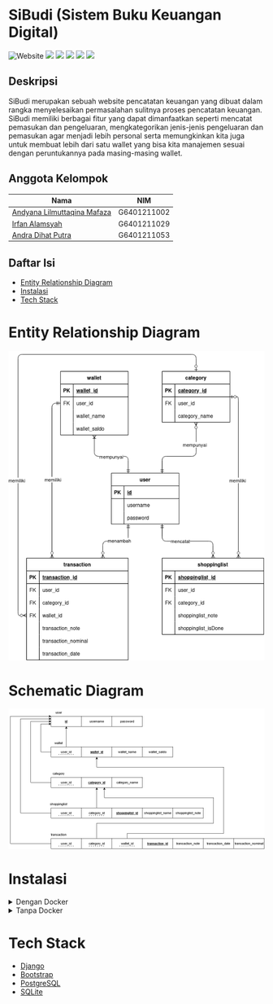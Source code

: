 # SiBudi (Sistem Buku Keuangan Digital)
![Website](https://img.shields.io/website?url=http%3A%2F%2F34.101.175.204%3A44444%2F)
![](https://img.shields.io/badge/Django-092E20?style=flat&logo=django&logoColor=white)
![](https://img.shields.io/badge/Bootstrap-563D7C?style=flat&&logo=bootstrap&logoColor=white)
![](https://img.shields.io/badge/PostgreSQL-316192?style=flat&&logo=postgresql&logoColor=white)
![](https://img.shields.io/badge/SQLite-07405E?style=flat&logo=sqlite&logoColor=white)
![](https://img.shields.io/badge/Google_Cloud-4285F4?style=flat&&logo=google-cloud&logoColor=white)
## Deskripsi
 SiBudi merupakan sebuah website pencatatan keuangan yang dibuat dalam rangka menyelesaikan permasalahan sulitnya proses pencatatan keuangan. SiBudi memiliki berbagai fitur yang dapat dimanfaatkan seperti mencatat pemasukan dan pengeluaran, mengkategorikan jenis-jenis pengeluaran dan pemasukan agar menjadi lebih personal serta memungkinkan kita juga untuk membuat lebih dari satu wallet yang bisa kita manajemen sesuai dengan peruntukannya pada masing-masing wallet. 
## Anggota Kelompok
|Nama|NIM|
|--|--|
|[Andyana Lilmuttaqina Mafaza](https://github.com/andyanamafaza4)|G6401211002
|[Irfan Alamsyah](https://github.com/irfanalmsyah)|G6401211029|
|[Andra Dihat Putra](https://github.com/andradp)|G6401211053|

## Daftar Isi
- [Entity Relationship Diagram](#entity-relationship-diagram)
- [Instalasi](#instalasi)
- [Tech Stack](#tech-stack)

# Entity Relationship Diagram
![ERD](backend/moneynote/static/entityrelationaldiagram.png)

# Schematic Diagram
![Schematic Diagram](backend/moneynote/static/schematicdiagram.png)

# Instalasi
<details>
    <summary>Dengan Docker</summary>
    <p>

## Prasyarat
- [Docker](https://docs.docker.com/get-docker/)

### 1. Clone repository ini
```bash
git clone https://github.com/irfanalmsyah/projectBasisData.git
```
### 2. Masuk ke direktori repository
```bash
cd projectBasisData
```
### 3. Buat file `.env` dari file [`.env.example`](.env.example)
```bash
cp .env.example .env
```
### 4. Jalankan docker-compose
```bash
docker-compose up
```
> server akan berjalan di `http://localhost:44444`
</details>
<details>
    <summary>Tanpa Docker</summary>
    <p>

## Prasyarat
- Python 3.9 atau lebih tinggi
- PostgreSQL jika ingin menggunakan database PostgreSQL
### 1. Clone repository ini
```bash 
git clone https://github.com/irfanalmsyah/projectBasisData.git
```
### 2. Masuk ke direktori
```bash
cd projectBasisData
```
### 3. Install dependensi
```bash
pip3 install -r requirements.txt
```
atau
```bash
python3 -m pip install -r requirements.txt
```
### 4. Buat file .env sesuai dengan [`.env.example`](.env.example)
```bash
cp .env.example .env
```
### 5. Masuk ke direktori `backend`
```bash
cd backend
```
### 6. Migrasi database
```bash
python3 manage.py makemigrations && python3 manage.py migrate
```
## 7. Jalankan server
```bash
python3 manage.py runserver
```
> Server akan berjalan di `http://localhost:8000`</p>
</details>

# Tech Stack
- [Django](https://www.djangoproject.com/)
- [Bootstrap](https://getbootstrap.com/)
- [PostgreSQL](https://www.postgresql.org/)
- [SQLite](https://www.sqlite.org/index.html)




